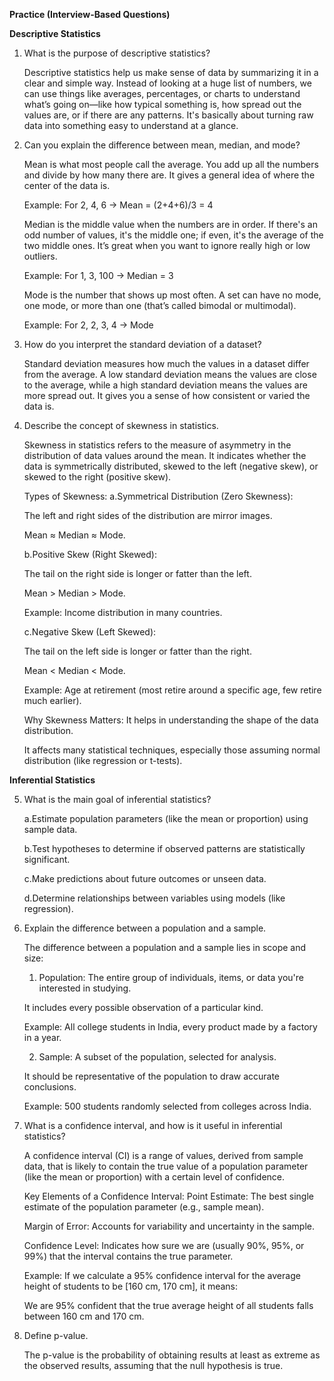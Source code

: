 **Practice (Interview-Based Questions)**

**Descriptive Statistics**

1. What is the purpose of descriptive statistics?

   Descriptive statistics help us make sense of data by summarizing it in a clear and simple way. Instead of looking at a huge list of numbers, we can use things like averages, percentages, or charts to understand what’s going on—like how typical something is, how spread out the values are, or if there are any patterns. It's basically about turning raw data into something easy to understand at a glance.

2. Can you explain the difference between mean, median, and mode?

   Mean is what most people call the average. You add up all the numbers and divide by how many there are. It gives a general idea of where the center of the data is.

   Example: For 2, 4, 6 → Mean = (2+4+6)/3 = 4

   Median is the middle value when the numbers are in order. If there's an odd number of values, it's the middle one; if even, it's the average of the two middle ones. It’s great when you want to ignore really high or low outliers.

   Example: For 1, 3, 100 → Median = 3

   Mode is the number that shows up most often. A set can have no mode, one mode, or more than one (that’s called bimodal or multimodal).

   Example: For 2, 2, 3, 4 → Mode

3. How do you interpret the standard deviation of a dataset?

   Standard deviation measures how much the values in a dataset differ from the average. A low standard deviation means the values are close to the average, while a high standard deviation means the values are more spread out. It gives you a sense of how consistent or varied the data is.

4. Describe the concept of skewness in statistics.

   Skewness in statistics refers to the measure of asymmetry in the distribution of data values around the mean. It indicates whether the data is symmetrically distributed, skewed to the left (negative skew), or skewed to the right (positive skew).

   Types of Skewness:
   a.Symmetrical Distribution (Zero Skewness):

   The left and right sides of the distribution are mirror images.

   Mean ≈ Median ≈ Mode.

   b.Positive Skew (Right Skewed):

   The tail on the right side is longer or fatter than the left.

   Mean > Median > Mode.

   Example: Income distribution in many countries.

   c.Negative Skew (Left Skewed):

   The tail on the left side is longer or fatter than the right.

   Mean < Median < Mode.

   Example: Age at retirement (most retire around a specific age, few retire much earlier).

   Why Skewness Matters:
   It helps in understanding the shape of the data distribution.

   It affects many statistical techniques, especially those assuming normal distribution (like regression or t-tests).   

**Inferential Statistics**

5. What is the main goal of inferential statistics?

   a.Estimate population parameters (like the mean or proportion) using sample data.

   b.Test hypotheses to determine if observed patterns are statistically significant.

   c.Make predictions about future outcomes or unseen data.

   d.Determine relationships between variables using models (like regression).

6. Explain the difference between a population and a sample.

   The difference between a population and a sample lies in scope and size:

   1. Population:
   The entire group of individuals, items, or data you're interested in studying.

   It includes every possible observation of a particular kind.

   Example: All college students in India, every product made by a factory in a year.

   2. Sample:
   A subset of the population, selected for analysis.

   It should be representative of the population to draw accurate conclusions.

   Example: 500 students randomly selected from colleges across India.
 
7. What is a confidence interval, and how is it useful in inferential statistics?

   A confidence interval (CI) is a range of values, derived from sample data, that is likely to contain the true value of a population parameter (like the mean or proportion) with a certain level of confidence.

    Key Elements of a Confidence Interval:
   Point Estimate: The best single estimate of the population parameter (e.g., sample mean).

   Margin of Error: Accounts for variability and uncertainty in the sample.

   Confidence Level: Indicates how sure we are (usually 90%, 95%, or 99%) that the interval contains the true parameter.

   Example:
   If we calculate a 95% confidence interval for the average height of students to be [160 cm, 170 cm], it means:

   We are 95% confident that the true average height of all students falls between 160 cm and 170 cm.

8. Define p-value.

   The p-value is the probability of obtaining results at least as extreme as the observed results, assuming that the null hypothesis is true.
